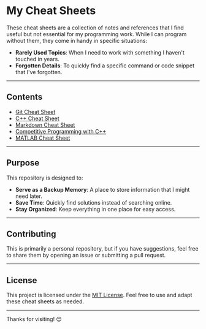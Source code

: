 # My Cheat Sheets

These cheat sheets are a collection of notes and references that I find useful but not essential for my programming work. While I can program without them, they come in handy in specific situations:

- **Rarely Used Topics**: When I need to work with something I haven't touched in years.
- **Forgotten Details**: To quickly find a specific command or code snippet that I've forgotten.

---

## **Contents**
- [Git Cheat Sheet](git/git-cheat-sheet.md)
- [C++ Cheat Sheet](cpp/cpp-cheat-sheet.md)
- [Markdown Cheat Sheet](markdown/markdown-cheat-sheet.md)
- [Competitive Programming with C++](competitive-programming/cp-with-cpp.md)
- [MATLAB Cheat Sheet](matlab/matlab-cheat-sheet.md)

---

## **Purpose**
This repository is designed to:
- **Serve as a Backup Memory**: A place to store information that I might need later.
- **Save Time**: Quickly find solutions instead of searching online.
- **Stay Organized**: Keep everything in one place for easy access.

---

## **Contributing**
This is primarily a personal repository, but if you have suggestions, feel free to share them by opening an issue or submitting a pull request.

---

## **License**
This project is licensed under the [MIT License](LICENSE). Feel free to use and adapt these cheat sheets as needed.

---

Thanks for visiting! 😊
